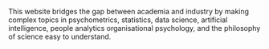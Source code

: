 This website bridges the gap between academia and industry by making complex topics in psychometrics, statistics, data science, artificial intelligence, people analytics organisational psychology, and the philosophy of science easy to understand.
 
